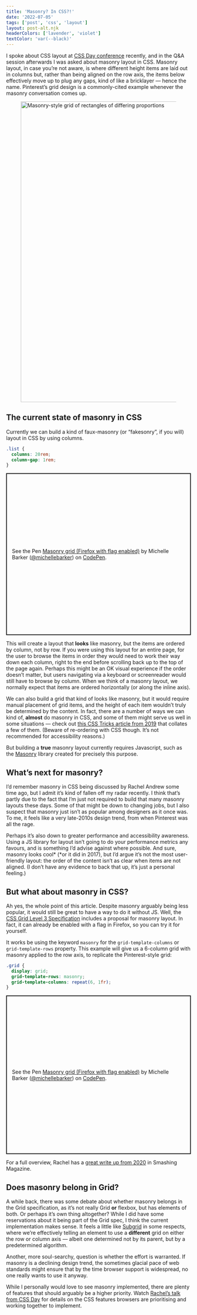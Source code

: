 ```yaml
---
title: 'Masonry? In CSS?!'
date: '2022-07-05'
tags: ['post', 'css', 'layout']
layout: post-alt.njk
headerColors: ['lavender', 'violet']
textColor: 'var(--black)'
---
```


I spoke about CSS layout at [CSS Day conference](https://cssday.nl/2022) recently, and in the Q&A session afterwards I was asked about masonry layout in CSS. Masonry layout, in case you’re not aware, is where different height items are laid out in columns but, rather than being aligned on the row axis, the items below effectively move up to plug any gaps, kind of like a bricklayer — hence the name. Pinterest’s grid design is a commonly-cited example whenever the masonry conversation comes up.

<figure>
  <img src="/masonry-in-css-01.webp" alt="Masonry-style grid of rectangles of differing proportions" width="1600" height="817">
</figure>

## The current state of masonry in CSS

Currently we can build a kind of faux-masonry (or “fakesonry”, if you will) layout in CSS by using columns.

```css
.list {
  columns: 20rem;
  column-gap: 1rem;
}
```

<p class="codepen" data-height="440" data-default-tab="result" data-slug-hash="RwMWYpb" data-user="michellebarker" style="height: 440px; box-sizing: border-box; display: flex; align-items: center; justify-content: center; border: 2px solid; margin: 1em 0; padding: 1em;">
  <span>See the Pen <a href="https://codepen.io/michellebarker/pen/RwMWYpb">
  Masonry grid (Firefox with flag enabled)</a> by Michelle Barker (<a href="https://codepen.io/michellebarker">@michellebarker</a>)
  on <a href="https://codepen.io">CodePen</a>.</span>
</p>
<script async src="https://cpwebassets.codepen.io/assets/embed/ei.js"></script>

This will create a layout that **looks** like masonry, but the items are ordered by column, not by row. If you were using this layout for an entire page, for the user to browse the items in order they would need to work their way down each column, right to the end before scrolling back up to the top of the page again. Perhaps this might be an OK visual experience if the order doesn’t matter, but users navigating via a keyboard or screenreader would still have to browse by column. When we think of a masonry layout, we normally expect that items are ordered horizontally (or along the inline axis).

We can also build a grid that kind of looks like masonry, but it would require manual placement of grid items, and the height of each item wouldn’t truly be determined by the content. In fact, there are a number of ways we can kind of, **almost** do masonry in CSS, and some of them might serve us well in some situations — check out [this CSS Tricks article from 2019](https://css-tricks.com/piecing-together-approaches-for-a-css-masonry-layout/) that collates a few of them. (Beware of re-ordering with CSS though. It’s not recommended for accessibility reasons.)

But building a **true** masonry layout currently requires Javascript, such as the [Masonry](https://masonry.desandro.com/) library created for precisely this purpose.

## What’s next for masonry?

I’d remember masonry in CSS being discussed by Rachel Andrew some time ago, but I admit it’s kind of fallen off my radar recently. I think that’s partly due to the fact that I’m just not required to build that many masonry layouts these days. Some of that might be down to changing jobs, but I also suspect that masonry just isn’t as popular among designers as it once was. To me, it feels like a very late-2010s design trend, from when Pinterest was all the rage.

Perhaps it’s also down to greater performance and accessibility awareness. Using a JS library for layout isn’t going to do your performance metrics any favours, and is something I’d advise against where possible. And sure, masonry looks cool\* (\*or it did in 2017), but I’d argue it’s not the most user-friendly layout: the order of the content isn’t as clear when items are not aligned. (I don’t have any evidence to back that up, it’s just a personal feeling.)

## But what about masonry in CSS?

Ah yes, the whole point of this article. Despite masonry arguably being less popular, it would still be great to have a way to do it without JS. Well, the [CSS Grid Level 3 Specification](https://drafts.csswg.org/css-grid-3/#masonry-layout) includes a proposal for masonry layout. In fact, it can already be enabled with a flag in Firefox, so you can try it for yourself.

It works be using the keyword `masonry` for the `grid-template-columns` or `grid-template-rows` property. This example will give us a 6-column grid with masonry applied to the row axis, to replicate the Pinterest-style grid:

```css
.grid {
  display: grid;
  grid-template-rows: masonry;
  grid-template-columns: repeat(6, 1fr);
}
```

<p class="codepen" data-height="431" data-default-tab="result" data-slug-hash="QWmjBXE" data-user="michellebarker" style="height: 431px; box-sizing: border-box; display: flex; align-items: center; justify-content: center; border: 2px solid; margin: 1em 0; padding: 1em;">
  <span>See the Pen <a href="https://codepen.io/michellebarker/pen/QWmjBXE">
  Masonry grid (Firefox with flag enabled)</a> by Michelle Barker (<a href="https://codepen.io/michellebarker">@michellebarker</a>)
  on <a href="https://codepen.io">CodePen</a>.</span>
</p>
<script async src="https://cpwebassets.codepen.io/assets/embed/ei.js"></script>

For a full overview, Rachel has a [great write up from 2020](https://www.smashingmagazine.com/native-css-masonry-layout-css-grid/) in Smashing Magazine.

## Does masonry belong in Grid?

A while back, there was some debate about whether masonry belongs in the Grid specification, as it’s not really Grid **or** flexbox, but has elements of both. Or perhaps it’s own thing altogether? While I did have some reservations about it being part of the Grid spec, I think the current implementation makes sense. It feels a little like [Subgrid](https://www.w3.org/TR/css-grid-2/#subgrids) in some respects, where we’re effectively telling an element to use a **different** grid on either the row or column axis — albeit one determined not by its parent, but by a predetermined algorithm.

Another, more soul-searchy, question is whether the effort is warranted. If masonry is a declining design trend, the sometimes glacial pace of web standards might ensure that by the time browser support is widespread, no one really wants to use it anyway.

While I personally would love to see masonry implemented, there are plenty of features that should arguably be a higher priority. Watch [Rachel’s talk from CSS Day](https://www.youtube.com/watch?v=w_gOOW2ARMk) for details on the CSS features browsers are prioritising and working together to implement.

